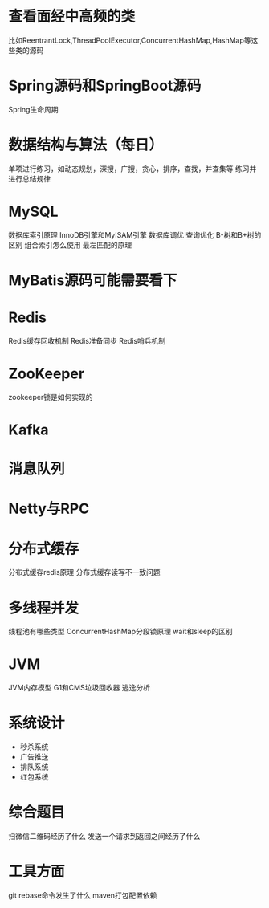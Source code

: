 # 查看面经中高频的类
比如ReentrantLock,ThreadPoolExecutor,ConcurrentHashMap,HashMap等这些类的源码

# Spring源码和SpringBoot源码
Spring生命周期

# 数据结构与算法（每日）
单项进行练习，如动态规划，深搜，广搜，贪心，排序，查找，并查集等
练习并进行总结规律

# MySQL
数据库索引原理
InnoDB引擎和MyISAM引擎
数据库调优
查询优化
B-树和B+树的区别
组合索引怎么使用
最左匹配的原理

# MyBatis源码可能需要看下

# Redis
Redis缓存回收机制
Redis准备同步
Redis哨兵机制

# ZooKeeper
zookeeper锁是如何实现的

# Kafka

# 消息队列

# Netty与RPC

# 分布式缓存
分布式缓存redis原理
分布式缓存读写不一致问题

# 多线程并发
线程池有哪些类型
ConcurrentHashMap分段锁原理
wait和sleep的区别

# JVM
JVM内存模型
G1和CMS垃圾回收器
逃逸分析

# 系统设计
- 秒杀系统
- 广告推送
- 排队系统
- 红包系统

# 综合题目
扫微信二维码经历了什么
发送一个请求到返回之间经历了什么

# 工具方面
git rebase命令发生了什么
maven打包配置依赖
